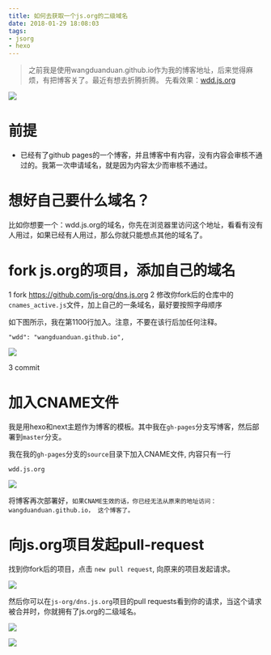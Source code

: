 ```yaml
---
title: 如何去获取一个js.org的二级域名
date: 2018-01-29 18:08:03
tags:
- jsorg
- hexo
---
```


> 之前我是使用wangduanduan.github.io作为我的博客地址，后来觉得麻烦，有把博客关了。最近有想去折腾折腾。
先看效果：[wdd.js.org](https://wdd.js.org)

![](http://p3alsaatj.bkt.clouddn.com/20180129182103_Avcxhn_Jietu20180129-182047.jpeg)

# 前提
- 已经有了github pages的一个博客，并且博客中有内容，没有内容会审核不通过的。我第一次申请域名，就是因为内容太少而审核不通过。

# 想好自己要什么域名？
比如你想要一个：wdd.js.org的域名，你先在浏览器里访问这个地址，看看有没有人用过，如果已经有人用过，那么你就只能想点其他的域名了。

# fork js.org的项目，添加自己的域名
1 fork https://github.com/js-org/dns.js.org
2 修改你fork后的仓库中的`cnames_active.js`文件，加上自己的一条域名，最好要按照字母顺序

如下图所示，我在第1100行加入。注意，不要在该行后加任何注释。
```
"wdd": "wangduanduan.github.io",
```

![](http://p3alsaatj.bkt.clouddn.com/20180129182555_tx71OV_Jietu20180129-182542.jpeg)

3 commit

# 加入CNAME文件
我是用hexo和next主题作为博客的模板。其中我在`gh-pages`分支写博客，然后部署到`master`分支。

我在我的`gh-pages`分支的`source`目录下加入CNAME文件, 内容只有一行

```
wdd.js.org
```

![](http://p3alsaatj.bkt.clouddn.com/20180129183216_aPl2ld_Jietu20180129-183209.jpeg)

将博客再次部署好，`如果CNAME生效的话，你已经无法从原来的地址访问：wangduanduan.github.io， 这个博客了。`

# 向js.org项目发起pull-request
找到你fork后的项目，点击 `new pull request`, 向原来的项目发起请求。

![](http://p3alsaatj.bkt.clouddn.com/20180129190011_xvkHec_Jietu20180129-185938.jpeg)

然后你可以在`js-org/dns.js.org`项目的pull requests看到你的请求，当这个请求被合并时，你就拥有了js.org的二级域名。

![](http://p3alsaatj.bkt.clouddn.com/20180129190308_0cZZwM_Jietu20180129-190255.jpeg)


![](http://p3alsaatj.bkt.clouddn.com/20180129190454_9BnL7F_Jietu20180129-190449.jpeg)